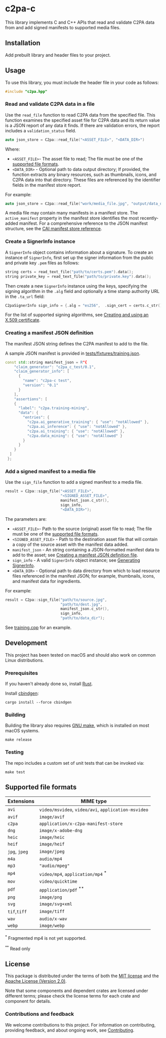 # c2pa-c

This library implements C and C++ APIs that read and validate C2PA data from and add signed manifests to supported media files.

## Installation

Add prebuilt library and header files to your project.


## Usage

To use this library, you must include the header file in your code as follows:

```cpp
#include "c2pa.hpp"
```

### Read and validate C2PA data in a file

Use the `read_file` function to read C2PA data from the specified file. This function examines the specified asset file for C2PA data and its return value is a JSON report of any data it finds. If there are validation errors, the report includes a `validation_status` field.

```cpp
auto json_store = C2pa::read_file("<ASSET_FILE>", "<DATA_DIR>")
```

Where:

- `<ASSET_FILE>`- The asset file to read; The file must be one of the [supported file formats](#supported-file-formats).
- `<DATA_DIR>` - Optional path to data output directory; If provided, the function extracts any binary resources, such as thumbnails, icons, and C2PA data into that directory. These files are referenced by the identifier fields in the manifest store report.

For example:

```cpp
auto json_store = C2pa::read_file("work/media_file.jpg", "output/data_dir")
```

A media file may contain many manifests in a manifest store. The `active_manifest` property in the manifest store identifies the most recently-added manifest.  For a comprehensive reference to the JSON manifest structure, see the [CAI manifest store reference](https://opensource.contentauthenticity.org/docs/manifest/manifest-ref).

### Create a SignerInfo instance

A `SignerInfo` object contains information about a signature.  To create an instance of `SignerInfo`, first set up the signer information from the public and private key `.pem` files as follows:

```cpp
string certs = read_text_file("path/to/certs.pem").data();
string private_key = read_text_file("path/to/private.key").data();
```

Then create a new `SignerInfo` instance using the keys, specifying the signing algorithm in the `.alg` field and optionally a time stamp authority URL in the `.ta_url` field:

```cpp
C2paSignerInfo sign_info = {.alg = "es256",  .sign_cert = certs.c_str(), .private_key = private_key.c_str(), .ta_url = "http://timestamp.digicert.com"};
```

For the list of supported signing algorithms, see [Creating and using an X.509 certificate](https://opensource.contentauthenticity.org/docs/c2patool/x_509).

### Creating a manifest JSON definition

The manifest JSON string defines the C2PA manifest to add to the file.

A sample JSON manifest is provided in [tests/fixtures/training.json](https://github.com/contentauth/c2pa-c/blob/main/tests/fixtures/training.json).

```cpp
const std::string manifest_json = R"{
    "claim_generator": "c2pa_c_test/0.1",
    "claim_generator_info": [
      {
        "name": "c2pa-c test",
        "version": "0.1"
      }
    ],
    "assertions": [
    {
      "label": "c2pa.training-mining",
      "data": {
        "entries": {
          "c2pa.ai_generative_training": { "use": "notAllowed" },
          "c2pa.ai_inference": { "use": "notAllowed" },
          "c2pa.ai_training": { "use": "notAllowed" },
          "c2pa.data_mining": { "use": "notAllowed" }
        }
      }
    }
  ]
 };
```

### Add a signed manifest to a media file

Use the `sign_file` function to add a signed manifest to a media file.

```cpp
result = C2pa::sign_file("<ASSET_FILE>", 
                         "<SIGNED_ASSET_FILE>",
                         manifest_json.c_str(),
                         sign_info,
                         "<DATA_DIR>");
```

The parameters are:
- `<ASSET_FILE>`- Path to the source (original) asset file to read; The file must be one of the [supported file formats](#supported-file-formats).
- `<SIGNED_ASSET_FILE>` - Path to the destination asset file that will contain a copy of the source asset with the manifest data added.
- `manifest_json` - An string containing a JSON-formatted manifest data to add to the asset; see [Creating a manifest JSON definition file](#creating-a-manifest-json-definition-file).
- `sign_info` - A valid `SignerInfo` object instance; see [Generating SignerInfo](#generating-signerinfo).
- `<DATA_DIR>` - Optional path to data directory from which to load resource files referenced in the manifest JSON; for example, thumbnails, icons, and manifest data for ingredients.  

For example:

```cpp
result = C2pa::sign_file("path/to/source.jpg", 
                         "path/to/dest.jpg",
                         manifest_json.c_str(),
                         sign_info,
                         "path/to/data_dir");
```

See [training.cpp](https://github.com/contentauth/c2pa-c/blob/main/examples/training.cpp) for an example.

## Development

This project has been tested on macOS and should also work on common Linux distributions.

### Prerequisites

If you haven't already done so, install [Rust](https://www.rust-lang.org/tools/install).

Install [cbindgen](https://github.com/mozilla/cbindgen/blob/master/docs.md):

```
cargo install --force cbindgen
```

### Building 

Building the library also requires [GNU make](https://www.gnu.org/software/make/), which is installed on most macOS systems.

```
make release
```

### Testing

The repo includes a custom set of unit tests that can be invoked via:

```
make test
```

## Supported file formats

 | Extensions    | MIME type                                           |
 |---------------| --------------------------------------------------- |
 | `avi`         | `video/msvideo`, `video/avi`, `application-msvideo` |
 | `avif`        | `image/avif`                                        |
 | `c2pa`        | `application/x-c2pa-manifest-store`                 |
 | `dng`         | `image/x-adobe-dng`                                 |
 | `heic`        | `image/heic`                                        |
 | `heif`        | `image/heif`                                        |
 | `jpg`, `jpeg` | `image/jpeg`                                        |
 | `m4a`         | `audio/mp4`                                         |
 | `mp3`         | `"audio/mpeg"`                                      |
 | `mp4`         | `video/mp4`, `application/mp4` <sup>*</sup>         |
 | `mov`         | `video/quicktime`                                   |
 | `pdf`         | `application/pdf`  <sup>**</sup>                    |
 | `png`         | `image/png`                                         |
 | `svg`         | `image/svg+xml`                                     |
 | `tif`,`tiff`  | `image/tiff`                                        |
 | `wav`         | `audio/x-wav`                                       |
 | `webp`        | `image/webp`                                        |

<sup>*</sup> Fragmented mp4 is not yet supported.

<sup>**</sup> Read only

## License

This package is distributed under the terms of both the [MIT license](https://github.com/contentauth/c2pa-rs/blob/main/LICENSE-MIT) and the [Apache License (Version 2.0)](https://github.com/contentauth/c2pa-rs/blob/main/LICENSE-APACHE).

Note that some components and dependent crates are licensed under different terms; please check the license terms for each crate and component for details.

### Contributions and feedback

We welcome contributions to this project.  For information on contributing, providing feedback, and about ongoing work, see [Contributing](https://github.com/contentauth/c2pa-js/blob/main/CONTRIBUTING.md).


